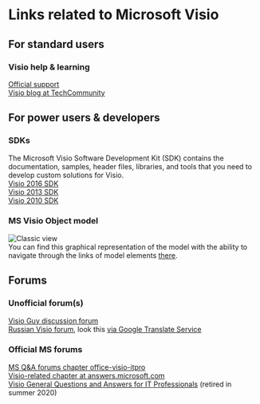 # Links related to Microsoft Visio 
## For standard users 
### Visio help & learning 
[Official support](https://support.microsoft.com/en-us/visio)    
[Visio blog at TechCommunity](https://techcommunity.microsoft.com/t5/microsoft-365-blog/bg-p/microsoft_365blog/label-name/Visio)

## For power users & developers
### SDKs
The Microsoft Visio Software Development Kit (SDK) contains the documentation, samples, header files, libraries, and tools that you need to develop custom solutions for Visio.   
[Visio 2016 SDK](https://www.microsoft.com/en-us/download/details.aspx?id=51221)   
[Visio 2013 SDK](https://www.microsoft.com/en-us/download/details.aspx?id=36825)   
[Visio 2010 SDK](https://www.microsoft.com/en-us/download/details.aspx?id=12365)   

### MS Visio Object model
![Classic view](https://documentation.help/MS-Visio-Developer-Reference/OMD_online_Vis10.gif)    
You can find this graphical representation of the model with the ability to navigate through the links of model elements [there](https://surrogate-tm.github.io/helpful/VisioObjectModel/Sources.html#classic).

## Forums
### Unofficial forum(s)
[Visio Guy discussion forum](http://visguy.com/vgforum/index.php)    
[Russian Visio forum](https://visio.getbb.ru/), look this [via Google Translate Service](https://visio-getbb-ru.translate.goog/?_x_tr_sl=ru&_x_tr_tl=en&_x_tr_hl=ru&_x_tr_pto=wapp)

### Official MS forums 
[MS Q&A forums chapter office-visio-itpro](https://docs.microsoft.com/en-us/answers/topics/office-visio-itpro.html)  
[Visio-related chapter at answers.microsoft.com](https://answers.microsoft.com/en-us/msoffice/forum?sort=LastReplyDate&dir=Desc&tab=All&status=all&mod=&modAge=&advFil=&postedAfter=&postedBefore=&threadType=All&isFilterExpanded=false&page=1)   
[Visio General Questions and Answers for IT Professionals](https://social.technet.microsoft.com/Forums/en-US/home?forum=visiogeneral) (retired in summer 2020)   
